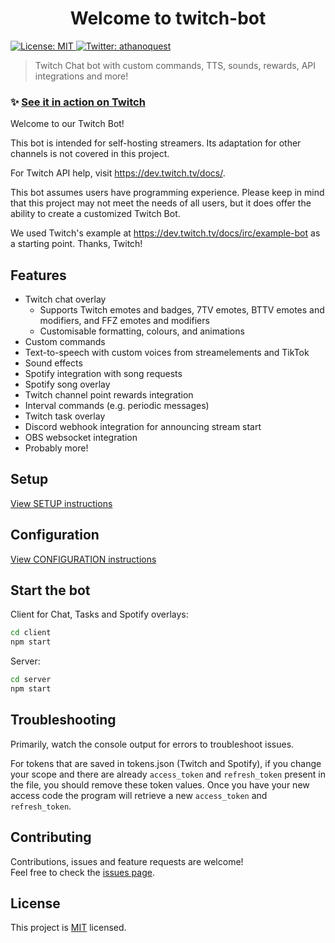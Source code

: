 <h1 align="center">Welcome to twitch-bot</h1>
<p>
  <a href="" target="_blank">
    <img alt="License: MIT" src="https://img.shields.io/badge/License-MIT-yellow.svg" />
  </a>
  <a href="https://twitter.com/athanoquest" target="_blank">
    <img alt="Twitter: athanoquest" src="https://img.shields.io/twitter/follow/athanoquest.svg?style=social" />
  </a>
</p>

> Twitch Chat bot with custom commands, TTS, sounds, rewards, API integrations and more!

### ✨ [See it in action on Twitch](https://www.twitch.tv/athano)

Welcome to our Twitch Bot!

This bot is intended for self-hosting streamers. Its adaptation for other channels is not covered in this project.

For Twitch API help, visit https://dev.twitch.tv/docs/.

This bot assumes users have programming experience. Please keep in mind that this project may not meet the needs of all users, but it does offer the ability to create a customized Twitch Bot.

We used Twitch's example at https://dev.twitch.tv/docs/irc/example-bot as a starting point. Thanks, Twitch!

## Features

- Twitch chat overlay
  - Supports Twitch emotes and badges, 7TV emotes, BTTV emotes and modifiers, and FFZ emotes and modifiers
  - Customisable formatting, colours, and animations
- Custom commands
- Text-to-speech with custom voices from streamelements and TikTok
- Sound effects
- Spotify integration with song requests
- Spotify song overlay
- Twitch channel point rewards integration
- Interval commands (e.g. periodic messages)
- Twitch task overlay
- Discord webhook integration for announcing stream start
- OBS websocket integration
- Probably more!

## Setup

[View SETUP instructions](./docs/SETUP.md)

## Configuration

[View CONFIGURATION instructions](./docs/CONFIGURATION.md)

## Start the bot

Client for Chat, Tasks and Spotify overlays:

```sh
cd client
npm start
```

Server:

```sh
cd server
npm start
```

## Troubleshooting

Primarily, watch the console output for errors to troubleshoot issues.

For tokens that are saved in tokens.json (Twitch and Spotify), if you change your scope and there are already `access_token` and `refresh_token` present in the file, you should remove these token values. Once you have your new access code the program will retrieve a new `access_token` and `refresh_token`.

## Contributing

Contributions, issues and feature requests are welcome!<br />Feel free to check the [issues page](https://github.com/mjfwebb/twitch-bot/issues).

## License

This project is [MIT](https://github.com/kefranabg/readme-md-generator/blob/master/LICENSE) licensed.
